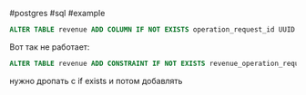 #postgres #sql #example
```sql
ALTER TABLE revenue ADD COLUMN IF NOT EXISTS operation_request_id UUID DEFAULT NULL;
```

Вот так не работает: 
```sql
ALTER TABLE revenue ADD CONSTRAINT IF NOT EXISTS revenue_operation_request_fkey FOREIGN KEY (operation_request_id) REFERENCES operationrequest;
```
нужно дропать с if exists и потом добавлять